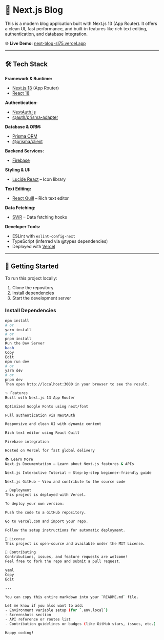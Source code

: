 # 📝 Next.js Blog

This is a modern blog application built with Next.js 13 (App Router). It offers a clean UI, fast performance, and built-in features like rich text editing, authentication, and database integration.

🌐 **Live Demo**: [next-blog-sl75.vercel.app](https://next-blog-sl75.vercel.app/)

---

## 🛠️ Tech Stack

**Framework & Runtime:**
- [Next.js 13](https://nextjs.org/) (App Router)
- [React 18](https://reactjs.org/)

**Authentication:**
- [NextAuth.js](https://next-auth.js.org/)
- [@auth/prisma-adapter](https://authjs.dev/reference/adapter/prisma)

**Database & ORM:**
- [Prisma ORM](https://www.prisma.io/)
- [@prisma/client](https://www.npmjs.com/package/@prisma/client)

**Backend Services:**
- [Firebase](https://firebase.google.com/)

**Styling & UI:**
- [Lucide React](https://lucide.dev/) – Icon library

**Text Editing:**
- [React Quill](https://github.com/zenoamaro/react-quill) – Rich text editor

**Data Fetching:**
- [SWR](https://swr.vercel.app/) – Data fetching hooks

**Developer Tools:**
- ESLint with `eslint-config-next`
- TypeScript (inferred via @types dependencies)
- Deployed with [Vercel](https://vercel.com/)

---

## 🚀 Getting Started

To run this project locally:

1. Clone the repository
2. Install dependencies
3. Start the development server

### Install Dependencies

```bash
npm install
# or
yarn install
# or
pnpm install
Run the Dev Server
bash
Copy
Edit
npm run dev
# or
yarn dev
# or
pnpm dev
Then open http://localhost:3000 in your browser to see the result.

✨ Features
Built with Next.js 13 App Router

Optimized Google Fonts using next/font

Full authentication via NextAuth

Responsive and clean UI with dynamic content

Rich text editor using React Quill

Firebase integration

Hosted on Vercel for fast global delivery

📚 Learn More
Next.js Documentation – Learn about Next.js features & APIs

Next.js Interactive Tutorial – Step-by-step beginner-friendly guide

Next.js GitHub – View and contribute to the source code

☁️ Deployment
This project is deployed with Vercel.

To deploy your own version:

Push the code to a GitHub repository.

Go to vercel.com and import your repo.

Follow the setup instructions for automatic deployment.

📄 License
This project is open-source and available under the MIT License.

🤝 Contributing
Contributions, issues, and feature requests are welcome!
Feel free to fork the repo and submit a pull request.

yaml
Copy
Edit

---

You can copy this entire markdown into your `README.md` file.

Let me know if you also want to add:
- Environment variable setup (for `.env.local`)
- Screenshots section  
- API reference or routes list  
- Contribution guidelines or badges (like GitHub stars, issues, etc.)

Happy coding!
